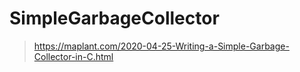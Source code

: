 # SimpleGarbageCollector

> https://maplant.com/2020-04-25-Writing-a-Simple-Garbage-Collector-in-C.html
